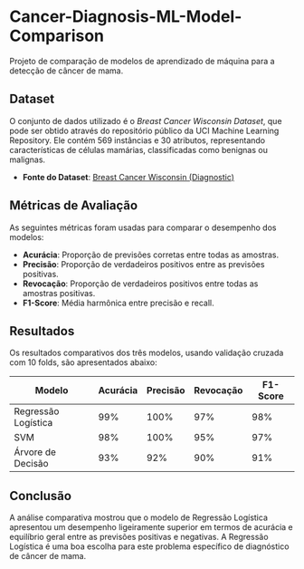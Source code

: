 # Cancer-Diagnosis-ML-Model-Comparison

Projeto de comparação de modelos de aprendizado de máquina para a detecção de câncer de mama.

## Dataset

O conjunto de dados utilizado é o *Breast Cancer Wisconsin Dataset*, que pode ser obtido através do repositório público da UCI Machine Learning Repository. Ele contém 569 instâncias e 30 atributos, representando características de células mamárias, classificadas como benignas ou malignas.

- **Fonte do Dataset**: [Breast Cancer Wisconsin (Diagnostic)](https://archive.ics.uci.edu/ml/datasets/Breast+Cancer+Wisconsin+(Diagnostic))

## Métricas de Avaliação

As seguintes métricas foram usadas para comparar o desempenho dos modelos:

- **Acurácia**: Proporção de previsões corretas entre todas as amostras.
- **Precisão**: Proporção de verdadeiros positivos entre as previsões positivas.
- **Revocação**: Proporção de verdadeiros positivos entre todas as amostras positivas.
- **F1-Score**: Média harmônica entre precisão e recall.

## Resultados

Os resultados comparativos dos três modelos, usando validação cruzada com 10 folds, são apresentados abaixo:

| Modelo               | Acurácia | Precisão | Revocação | F1-Score |
|----------------------|----------|----------|-----------|----------|
| Regressão Logística   | 99%      | 100%     | 97%       | 98%      |
| SVM                  | 98%      | 100%     | 95%       | 97%      |
| Árvore de Decisão     | 93%      | 92%      | 90%       | 91%      |


## Conclusão

A análise comparativa mostrou que o modelo de Regressão Logística apresentou um desempenho ligeiramente superior em termos de acurácia e equilíbrio geral entre as previsões positivas e negativas. A Regressão Logística é uma boa escolha para este problema específico de diagnóstico de câncer de mama.
